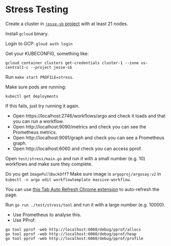 # Stress Testing

Create a cluster in [`jesse-sb` project](https://console.cloud.google.com/access/iam?cloudshell=false&project=jesse-sb)
with at least 21 nodes.

Install `gcloud` binary.

Login to GCP: `gloud auth login`

Get your KUBECONFIG, something like:

```
gcloud container clusters get-credentials cluster-1 --zone us-central1-c --project jesse-sb
```

Run `make start PROFILE=stress`.

Make sure pods are running:

```
kubectl get deployments
```

If this fails, just try running it again.

* Open https://localhost:2746/workflows/argo and check it loads and that you can run a workflow.
* Open http://localhost:9090/metrics and check you can see the Prometheus metrics.
* Open http://localhost:9091/graph and check you can see a Prometheus graph.
* Open http://localhost:6060 and check you can access pprof.

Open `test/stress/main.go` and run it with a small number (e.g. 10) workflows and make sure they complete.

Do you get `ImagePullBackOff`? Make sure image is `argoproj/argosay:v2`
in  `kubectl -n argo edit workflowtemplate massive-workflow`.

You can
use [this Tab Auto Refresh Chrome extension](https://chrome.google.com/webstore/detail/tab-auto-refresh/oomoeacogjkolheacgdkkkhbjipaomkn)
to auto-refresh the page.

Run `go run ./test/stress/tool` and run it with a large number (e.g. 10000).

* Use Prometheus to analyse this.
* Use PProf:

```
go tool pprof -web http://localhost:6060/debug/pprof/allocs
go tool pprof -web http://localhost:6060/debug/pprof/heap
go tool pprof -web http://localhost:6060/debug/pprof/profile
```

